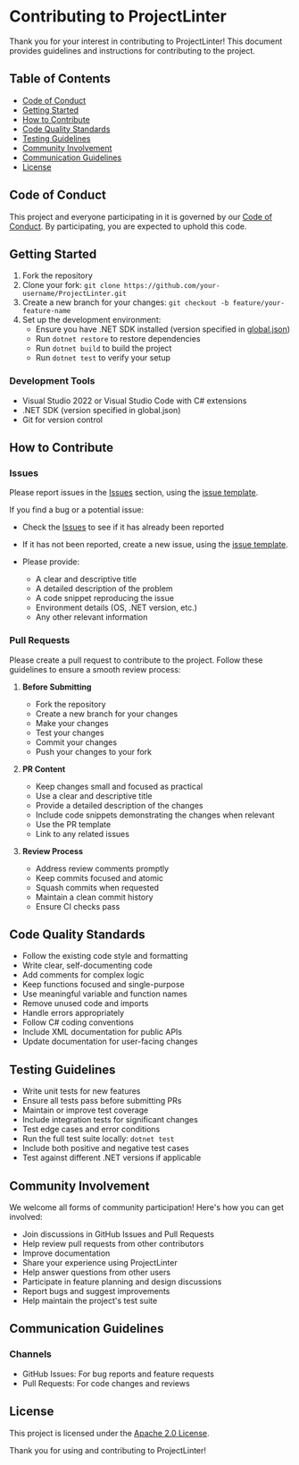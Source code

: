 # Contributing to ProjectLinter

Thank you for your interest in contributing to ProjectLinter! This document provides guidelines and instructions for contributing to the project.

## Table of Contents
- [Code of Conduct](#code-of-conduct)
- [Getting Started](#getting-started)
- [How to Contribute](#how-to-contribute)
- [Code Quality Standards](#code-quality-standards)
- [Testing Guidelines](#testing-guidelines)
- [Community Involvement](#community-involvement)
- [Communication Guidelines](#communication-guidelines)
- [License](#license)

## Code of Conduct

This project and everyone participating in it is governed by our [Code of Conduct](CODE_OF_CONDUCT.md). By participating, you are expected to uphold this code.

## Getting Started

1. Fork the repository
2. Clone your fork: `git clone https://github.com/your-username/ProjectLinter.git`
3. Create a new branch for your changes: `git checkout -b feature/your-feature-name`
4. Set up the development environment:
   - Ensure you have .NET SDK installed (version specified in [global.json](global.json))
   - Run `dotnet restore` to restore dependencies
   - Run `dotnet build` to build the project
   - Run `dotnet test` to verify your setup

### Development Tools
- Visual Studio 2022 or Visual Studio Code with C# extensions
- .NET SDK (version specified in global.json)
- Git for version control

## How to Contribute

### Issues

Please report issues in the [Issues](https://github.com/G-Research/ProjectLinter/issues) section, using the [issue template](.github/ISSUE_TEMPLATE/bug_report_form.yaml).

If you find a bug or a potential issue:

- Check the [Issues](https://github.com/G-Research/ProjectLinter/issues) to see if it has already been reported

- If it has not been reported, create a new issue, using the [issue template](.github/ISSUE_TEMPLATE/bug_report_form.yaml).

- Please provide: 
  - A clear and descriptive title
  - A detailed description of the problem
  - A code snippet reproducing the issue
  - Environment details (OS, .NET version, etc.)
  - Any other relevant information

### Pull Requests

Please create a pull request to contribute to the project. Follow these guidelines to ensure a smooth review process:

1. **Before Submitting**
   - Fork the repository
   - Create a new branch for your changes
   - Make your changes
   - Test your changes
   - Commit your changes
   - Push your changes to your fork

2. **PR Content**
   - Keep changes small and focused as practical
   - Use a clear and descriptive title
   - Provide a detailed description of the changes
   - Include code snippets demonstrating the changes when relevant
   - Use the PR template
   - Link to any related issues

3. **Review Process**
   - Address review comments promptly
   - Keep commits focused and atomic
   - Squash commits when requested
   - Maintain a clean commit history
   - Ensure CI checks pass

## Code Quality Standards

- Follow the existing code style and formatting
- Write clear, self-documenting code
- Add comments for complex logic
- Keep functions focused and single-purpose
- Use meaningful variable and function names
- Remove unused code and imports
- Handle errors appropriately
- Follow C# coding conventions
- Include XML documentation for public APIs
- Update documentation for user-facing changes

## Testing Guidelines

- Write unit tests for new features
- Ensure all tests pass before submitting PRs
- Maintain or improve test coverage
- Include integration tests for significant changes
- Test edge cases and error conditions
- Run the full test suite locally: `dotnet test`
- Include both positive and negative test cases
- Test against different .NET versions if applicable

## Community Involvement

We welcome all forms of community participation! Here's how you can get involved:

- Join discussions in GitHub Issues and Pull Requests
- Help review pull requests from other contributors
- Improve documentation
- Share your experience using ProjectLinter
- Help answer questions from other users
- Participate in feature planning and design discussions
- Report bugs and suggest improvements
- Help maintain the project's test suite

## Communication Guidelines

### Channels
- GitHub Issues: For bug reports and feature requests
- Pull Requests: For code changes and reviews

## License

This project is licensed under the [Apache 2.0 License](LICENSE).

Thank you for using and contributing to ProjectLinter!
